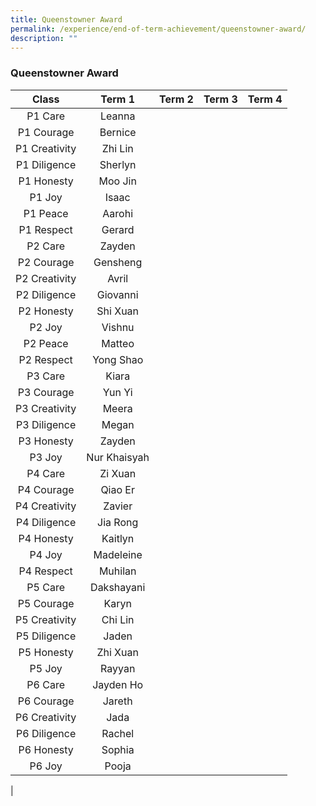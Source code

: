 ```yaml
---
title: Queenstowner Award
permalink: /experience/end-of-term-achievement/queenstowner-award/
description: ""
---
```


### **Queenstowner Award**

| Class | Term 1 | Term 2 | Term 3 | Term 4 |
|:---:|:---:|:---:|:---:|:---:|
| P1 Care | Leanna |  |  |  |
| P1 Courage | Bernice |  |  |  |
|  P1 Creativity | Zhi Lin |   |   |   |
|  P1 Diligence | Sherlyn |   |   |   |
|  P1 Honesty | Moo Jin |   |   |   |
|  P1 Joy | Isaac |   |   |   |
|  P1 Peace | Aarohi |   |   |   |
|  P1 Respect | Gerard |   |   |   |
|  P2 Care | Zayden  |   |   |   |
|  P2 Courage | Gensheng |   |   |   |
|  P2 Creativity | Avril |   |   |   |
|  P2 Diligence | Giovanni |   |   |   |
|  P2 Honesty | Shi Xuan |   |   |   |
|  P2 Joy | Vishnu |   |   |   |
|  P2 Peace | Matteo |   |   |   |
|  P2 Respect | Yong Shao |   |   |   |
|  P3 Care | Kiara |   |   |   |
|  P3 Courage | Yun Yi |   |   |   |
|  P3 Creativity |  Meera |   |   |   |
|  P3 Diligence |  Megan |   |   |   |
|  P3 Honesty | Zayden |   |   |   |
|  P3 Joy | Nur Khaisyah |   |   |   |
|  P4 Care |  Zi Xuan |   |   |   |
|  P4 Courage |  Qiao Er |   |   |   |
|  P4 Creativity |  Zavier |   |   |   |
|  P4 Diligence |  Jia Rong |   |   |   |
|  P4 Honesty |  Kaitlyn |   |   |   |
|  P4 Joy |  Madeleine |   |   |   |
|  P4 Respect |  Muhilan |   |   |   |
|  P5 Care |  Dakshayani |   |   |   |
|  P5 Courage | Karyn |   |   |   |
|  P5 Creativity |  Chi Lin |   |   |   |
|  P5 Diligence |  Jaden |   |   |   |
|  P5 Honesty |  Zhi Xuan |   |   |   |
|  P5 Joy |  Rayyan |   |   |   |
|  P6 Care |  Jayden Ho |   |   |   |
|  P6 Courage |  Jareth |   |   |   |
|  P6 Creativity |  Jada |   |   |   |
|  P6 Diligence |  Rachel |   |   |   |
|  P6 Honesty |  Sophia |   |   |   |
| P6 Joy  |  Pooja |   |   |   |
| 